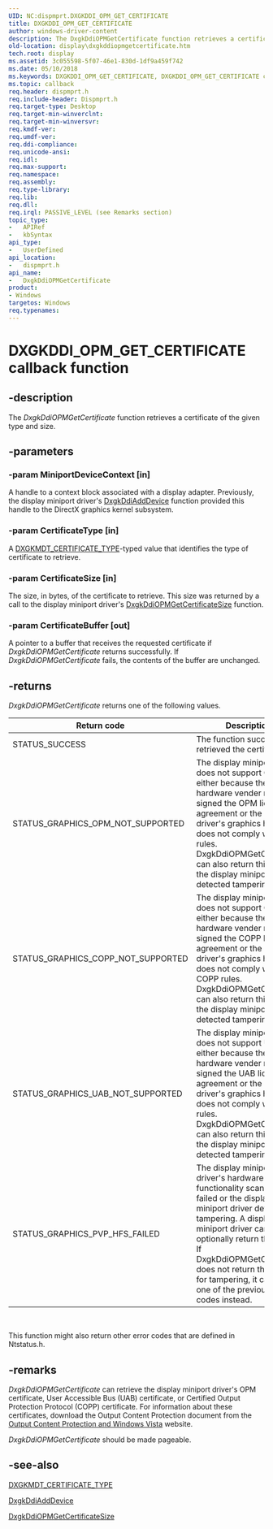 ```yaml
---
UID: NC:dispmprt.DXGKDDI_OPM_GET_CERTIFICATE
title: DXGKDDI_OPM_GET_CERTIFICATE
author: windows-driver-content
description: The DxgkDdiOPMGetCertificate function retrieves a certificate of the given type and size.
old-location: display\dxgkddiopmgetcertificate.htm
tech.root: display
ms.assetid: 3c055598-5f07-46e1-830d-1df9a459f742
ms.date: 05/10/2018
ms.keywords: DXGKDDI_OPM_GET_CERTIFICATE, DXGKDDI_OPM_GET_CERTIFICATE callback, Dm_Opm_functions_80d478db-b192-4d86-8938-c105bcc8a677.xml, DxgkDdiOPMGetCertificate, DxgkDdiOPMGetCertificate callback function [Display Devices], display.dxgkddiopmgetcertificate, dispmprt/DxgkDdiOPMGetCertificate
ms.topic: callback
req.header: dispmprt.h
req.include-header: Dispmprt.h
req.target-type: Desktop
req.target-min-winverclnt: 
req.target-min-winversvr: 
req.kmdf-ver: 
req.umdf-ver: 
req.ddi-compliance: 
req.unicode-ansi: 
req.idl: 
req.max-support: 
req.namespace: 
req.assembly: 
req.type-library: 
req.lib: 
req.dll: 
req.irql: PASSIVE_LEVEL (see Remarks section)
topic_type:
-	APIRef
-	kbSyntax
api_type:
-	UserDefined
api_location:
-	dispmprt.h
api_name:
-	DxgkDdiOPMGetCertificate
product:
- Windows
targetos: Windows
req.typenames: 
---
```


# DXGKDDI_OPM_GET_CERTIFICATE callback function


## -description


The<i> DxgkDdiOPMGetCertificate</i> function retrieves a certificate of the given type and size.


## -parameters




### -param MiniportDeviceContext [in]

A handle to a context block associated with a display adapter. Previously, the display miniport driver's <a href="https://msdn.microsoft.com/5fd4046f-54c3-4dfc-8d51-0d9ebcde0bea">DxgkDdiAddDevice</a> function provided this handle to the DirectX graphics kernel subsystem.


### -param CertificateType [in]

A <a href="https://msdn.microsoft.com/library/windows/hardware/ff560826">DXGKMDT_CERTIFICATE_TYPE</a>-typed value that identifies the type of certificate to retrieve.


### -param CertificateSize [in]

The size, in bytes, of the certificate to retrieve. This size was returned by a call to the display miniport driver's <a href="https://msdn.microsoft.com/fe4197ad-52a2-47b3-ad96-57ea73cd931f">DxgkDdiOPMGetCertificateSize</a> function.


### -param CertificateBuffer [out]

A pointer to a buffer that receives the requested certificate if <i>DxgkDdiOPMGetCertificate</i> returns successfully. If <i>DxgkDdiOPMGetCertificate</i> fails, the contents of the buffer are unchanged.


## -returns



<i>DxgkDdiOPMGetCertificate</i> returns one of the following values.

|Return code|Description|
|--- |--- |
|STATUS_SUCCESS|The function successfully retrieved the certificate.|
|STATUS_GRAPHICS_OPM_NOT_SUPPORTED|The display miniport driver does not support OPM either because the hardware vender never signed the OPM license agreement or the miniport driver's graphics hardware does not comply with OPM rules. DxgkDdiOPMGetCertificate can also return this value if the display miniport driver detected tampering.|
|STATUS_GRAPHICS_COPP_NOT_SUPPORTED|The display miniport driver does not support COPP either because the hardware vender never signed the COPP license agreement or the miniport driver's graphics hardware does not comply with COPP rules. DxgkDdiOPMGetCertificate can also return this value if the display miniport driver detected tampering.|
|STATUS_GRAPHICS_UAB_NOT_SUPPORTED|The display miniport driver does not support UAB either because the hardware vender never signed the UAB license agreement or the miniport driver's graphics hardware does not comply with UAB rules. DxgkDdiOPMGetCertificate can also return this value if the display miniport driver detected tampering.|
|STATUS_GRAPHICS_PVP_HFS_FAILED|The display miniport driver's hardware functionality scan (HFS) failed or the display miniport driver detected tampering. A display miniport driver can optionally return this value. If DxgkDdiOPMGetCertificate does not return this value for tampering, it can return one of the previous error codes instead.|
 

This function might also return other error codes that are defined in Ntstatus.h.




## -remarks



<i>DxgkDdiOPMGetCertificate</i> can retrieve the display miniport driver's OPM certificate, User Accessible Bus (UAB) certificate, or Certified Output Protection Protocol (COPP) certificate. For information about these certificates, download the Output Content Protection document from the <a href="https://go.microsoft.com/fwlink/p/?linkid=204788">Output Content Protection and Windows Vista</a> website.

<i>DxgkDdiOPMGetCertificate</i> should be made pageable.




## -see-also




<a href="https://msdn.microsoft.com/library/windows/hardware/ff560826">DXGKMDT_CERTIFICATE_TYPE</a>



<a href="https://msdn.microsoft.com/5fd4046f-54c3-4dfc-8d51-0d9ebcde0bea">DxgkDdiAddDevice</a>



<a href="https://msdn.microsoft.com/fe4197ad-52a2-47b3-ad96-57ea73cd931f">DxgkDdiOPMGetCertificateSize</a>
 

 

